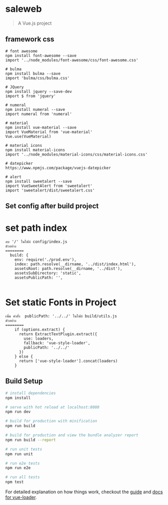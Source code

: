 # saleweb

> A Vue.js project

## framework css
```
# font awesome
npm install font-awesome --save
import '../node_modules/font-awesome/css/font-awesome.css'

# bulma
npm install bulma --save
import 'bulma/css/bulma.css'

# JQuery
npm install jquery --save-dev
import $ from 'jquery'

# numeral
npm install numeral --save
import numeral from 'numeral'

# material
npm install vue-material --save
import VueMaterial from 'vue-material'
Vue.use(VueMaterial)

# material icons
npm install material-icons
import '../node_modules/material-icons/css/material-icons.css'

# datepicker
https://www.npmjs.com/package/vuejs-datepicker

# alert 
npm install sweetalert --save
import VueSweetAlert from 'sweetalert'
import 'sweetalert/dist/sweetalert.css'

```
## Set config after build project
# set path index
```
ลบ '/' ในไฟล์ config/index.js
ตัวอย่าง
========
  build: {
    env: require('./prod.env'),
    index: path.resolve(__dirname, '../dist/index.html'),
    assetsRoot: path.resolve(__dirname, '../dist'),
    assetsSubDirectory: 'static',
    assetsPublicPath: '',
    
```
# Set static Fonts in Project
```
เพิ่ม คำสั่ง  publicPath: '../../' ในไฟล์ build/utils.js 
ตัวอย่าง 
========
	if (options.extract) {
      return ExtractTextPlugin.extract({
        use: loaders,
        fallback: 'vue-style-loader',
        publicPath: '../../'
      })
    } else {
      return ['vue-style-loader'].concat(loaders)
    }

```

## Build Setup

``` bash
# install dependencies
npm install

# serve with hot reload at localhost:8080
npm run dev

# build for production with minification
npm run build

# build for production and view the bundle analyzer report
npm run build --report

# run unit tests
npm run unit

# run e2e tests
npm run e2e

# run all tests
npm test
```

For detailed explanation on how things work, checkout the [guide](http://vuejs-templates.github.io/webpack/) and [docs for vue-loader](http://vuejs.github.io/vue-loader).
